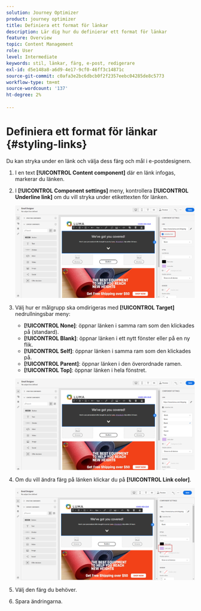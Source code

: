 ```yaml
---
solution: Journey Optimizer
product: journey optimizer
title: Definiera ett format för länkar
description: Lär dig hur du definierar ett format för länkar
feature: Overview
topic: Content Management
role: User
level: Intermediate
keywords: stil, länkar, färg, e-post, redigerare
exl-id: d5e148a8-a6d9-4e17-9cf0-46ff3c14871c
source-git-commit: c0afa3e2bc6dbcb0f2f2357eebc04285de8c5773
workflow-type: tm+mt
source-wordcount: '137'
ht-degree: 2%

---
```


# Definiera ett format för länkar {#styling-links}

Du kan stryka under en länk och välja dess färg och mål i e-postdesignern.

1. I en text **[!UICONTROL Content component]** där en länk infogas, markerar du länken.

1. I **[!UICONTROL Component settings]** meny, kontrollera **[!UICONTROL Underline link]** om du vill stryka under etikettexten för länken.

   ![](assets/link_1.png)

1. Välj hur er målgrupp ska omdirigeras med **[!UICONTROL Target]** nedrullningsbar meny:

   * **[!UICONTROL None]**: öppnar länken i samma ram som den klickades på (standard).
   * **[!UICONTROL Blank]**: öppnar länken i ett nytt fönster eller på en ny flik.
   * **[!UICONTROL Self]**: öppnar länken i samma ram som den klickades på.
   * **[!UICONTROL Parent]**: öppnar länken i den överordnade ramen.
   * **[!UICONTROL Top]**: öppnar länken i hela fönstret.

   ![](assets/link_2.png)

1. Om du vill ändra färg på länken klickar du på **[!UICONTROL Link color]**.

   ![](assets/link_3.png)

1. Välj den färg du behöver.

1. Spara ändringarna.
